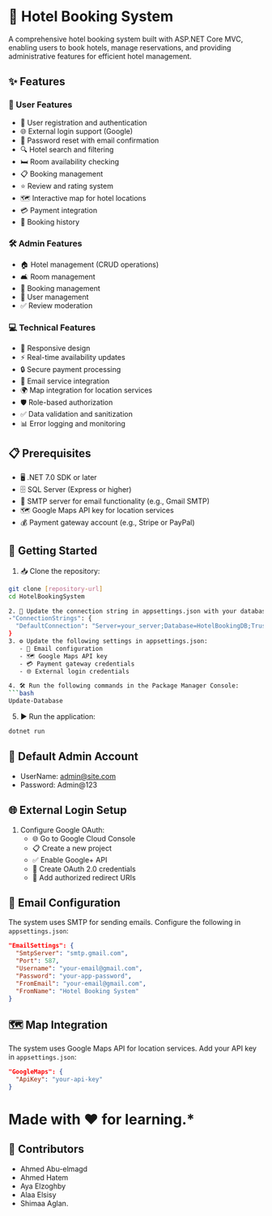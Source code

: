 # 🏨 Hotel Booking System

A comprehensive hotel booking system built with ASP.NET Core MVC, enabling users to book hotels, manage reservations, and providing administrative features for efficient hotel management.

## ✨ Features

### 👤 User Features
- 🔐 User registration and authentication
- 🌐 External login support (Google)
- 🔑 Password reset with email confirmation
- 🔍 Hotel search and filtering
- 🛏️ Room availability checking
- 📋 Booking management
- ⭐ Review and rating system
- 🗺️ Interactive map for hotel locations
- 💳 Payment integration
- 📜 Booking history

### 🛠️ Admin Features
- 🏠 Hotel management (CRUD operations)
- 🛋️ Room management
- 📅 Booking management
- 👥 User management
- ✅ Review moderation

### 💻 Technical Features
- 📱 Responsive design
- ⚡ Real-time availability updates
- 🔒 Secure payment processing
- 📧 Email service integration
- 🌍 Map integration for location services
- 🛡️ Role-based authorization
- ✅ Data validation and sanitization
- 📊 Error logging and monitoring

## 📋 Prerequisites
- 🖥️ .NET 7.0 SDK or later
- 🗄️ SQL Server (Express or higher)
- 📧 SMTP server for email functionality (e.g., Gmail SMTP)
- 🗺️ Google Maps API key for location services
- 💰 Payment gateway account (e.g., Stripe or PayPal)

## 🚀 Getting Started

1. 📥 Clone the repository:
```bash
git clone [repository-url]
cd HotelBookingSystem

2. 🔧 Update the connection string in appsettings.json with your database details:
-"ConnectionStrings": {
  "DefaultConnection": "Server=your_server;Database=HotelBookingDB;Trusted_Connection=True;"
}
3. ⚙️ Update the following settings in appsettings.json:
   - 📧 Email configuration
   - 🗺️ Google Maps API key
   - 💳 Payment gateway credentials
   - 🌐 External login credentials

4. 🛠️ Run the following commands in the Package Manager Console:
```bash
Update-Database
```

5. ▶️ Run the application:
```bash
dotnet run
```

## 🔐 Default Admin Account
- UserName: admin@site.com
- Password: Admin@123

## 🌐 External Login Setup
1. Configure Google OAuth:
   - 🌐 Go to Google Cloud Console
   - 📋 Create a new project
   - ✅ Enable Google+ API
   - 🔑 Create OAuth 2.0 credentials
   - 🔗 Add authorized redirect URIs


## 📧 Email Configuration
The system uses SMTP for sending emails. Configure the following in `appsettings.json`:
```json
"EmailSettings": {
  "SmtpServer": "smtp.gmail.com",
  "Port": 587,
  "Username": "your-email@gmail.com",
  "Password": "your-app-password",
  "FromEmail": "your-email@gmail.com",
  "FromName": "Hotel Booking System"
}
```

## 🗺️ Map Integration
The system uses Google Maps API for location services. Add your API key in `appsettings.json`:
```json
"GoogleMaps": {
  "ApiKey": "your-api-key"
}
```


#  Made with ❤️ for learning.*
 ## 👥 Contributors 
- Ahmed Abu-elmagd
- Ahmed Hatem
- Aya Elzoghby
- Alaa Elsisy
- Shimaa Aglan.

